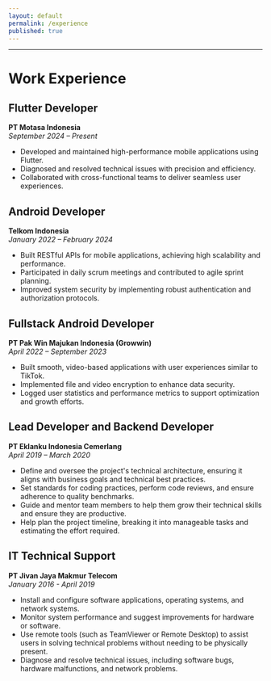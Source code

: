 ```yaml
---
layout: default
permalink: /experience
published: true
---
```


---
# Work Experience

## Flutter Developer 
**PT Motasa Indonesia**  
*September 2024 – Present*   
- Developed and maintained high-performance mobile applications using Flutter.
- Diagnosed and resolved technical issues with precision and efficiency.
- Collaborated with cross-functional teams to deliver seamless user experiences.

## Android Developer  
**Telkom Indonesia**  
*January 2022 – February 2024*  
- Built RESTful APIs for mobile applications, achieving high scalability and performance.  
- Participated in daily scrum meetings and contributed to agile sprint planning.  
- Improved system security by implementing robust authentication and authorization protocols.

## Fullstack Android Developer  
**PT Pak Win Majukan Indonesia (Growwin)**  
*April 2022 – September 2023*  
- Built smooth, video-based applications with user experiences similar to TikTok.
- Implemented file and video encryption to enhance data security.
- Logged user statistics and performance metrics to support optimization and growth efforts.

## Lead Developer and Backend Developer 
**PT Eklanku Indonesia Cemerlang**  
*April 2019 – March 2020*  
- Define and oversee the project's technical architecture, ensuring it aligns with business goals and technical best practices.  
- Set standards for coding practices, perform code reviews, and ensure adherence to quality benchmarks. 
- Guide and mentor team members to help them grow their technical skills and ensure they are productive. 
- Help plan the project timeline, breaking it into manageable tasks and estimating the effort required.

## IT Technical Support  
**PT Jivan Jaya Makmur Telecom**  
*January 2016 - April 2019*  
- Install and configure software applications, operating systems, and network systems.
- Monitor system performance and suggest improvements for hardware or software.
- Use remote tools (such as TeamViewer or Remote Desktop) to assist users in solving technical problems without needing to be physically present.
- Diagnose and resolve technical issues, including software bugs, hardware malfunctions, and network problems.
